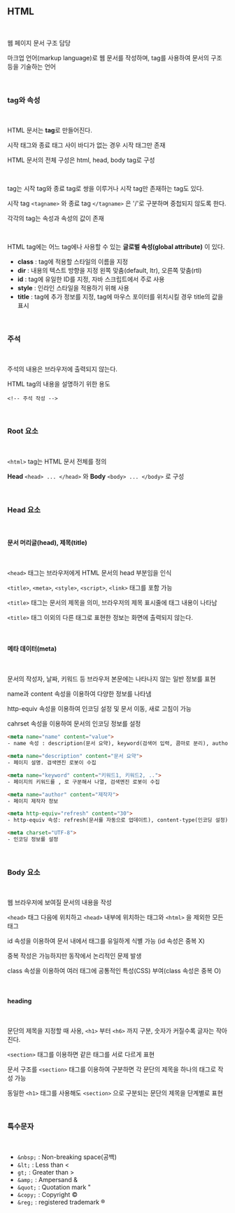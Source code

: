 ## HTML

<br>

웹 페이지 문서 구조 담당

마크업 언어(markup language)로 웹 문서를 작성하며, tag를 사용하여 문서의 구조 등을 기술하는 언어

<br>

### tag와 속성

<br>

HTML 문서는 **tag**로 만들어진다.

시작 태그와 종료 태그 사이 바디가 없는 경우 시작 태그만 존재

HTML 문서의 전체 구성은 html, head, body tag로 구성

<br>

tag는 시작 tag와 종료 tag로 쌍을 이루거나 시작 tag만 존재하는 tag도 있다.

시작 tag `<tagname>` 와 종료 tag `</tagname>` 은 '/'로 구분하며 중첩되지 않도록 한다.

각각의 tag는 속성과 속성의 값이 존재

<br>

HTML tag에는 어느 tag에나 사용할 수 있는 **글로벌 속성(global attribute)** 이 있다.

- **class** : tag에 적용할 스타일의 이름을 지정
- **dir** : 내용의 텍스트 방향을 지정 왼쪽 맞춤(default, ltr), 오른쪽 맞춤(rtl)
- **id** : tag에 유일한 ID를 지정, 자바 스크립트에서 주로 사용
- **style** : 인라인 스타일을 적용하기 위해 사용
- **title** : tag에 추가 정보를 지정, tag에 마우스 포이터를 위치시킬 경우 title의 값을 표시

<br>

### 주석

<br>

주석의 내용은 브라우저에 출력되지 않는다.

HTML tag의 내용을 설명하기 위한 용도

`<!-- 주석 작성 -->`

<br>

### Root 요소

<br>

`<html>` tag는 HTML 문서 전체를 정의

**Head** `<head> ... </head>` 와 **Body** `<body> ... </body>` 로 구성

<br>

### Head 요소

<br>

#### 문서 머리글(head), 제목(title)

<br>

`<head>` 태그는 브라우저에게 HTML 문서의 head 부분임을 인식

`<title>`, `<meta>`, `<style>`, `<script>`, `<link>` 태그를 포함 가능

`<title>` 태그는 문서의 제목을 의미, 브라우저의 제목 표시줄에 태그 내용이 나타남

`<title>` 태그 이외의 다른 태그로 표현한 정보는 화면에 출력되지 않는다.

<br>

#### 메타 데이터(meta)

<br>

문서의 작성자, 날짜, 키워드 등 브라우저 본문에는 나타나지 않는 일반 정보를 표현

name과 content 속성을 이용하여 다양한 정보를 나타냄

http-equiv 속성을 이용하여 인코딩 설정 및 문서 이동, 새로 고침이 가능

cahrset 속성을 이용하여 문서의 인코딩 정보를 설정

```html
<meta name="name" content="value">
- name 속성 : description(문서 요약), keyword(검색어 입력, 콤마로 분리), author(제작자) 등

<meta name="description" content="문서 요약">
- 페이지 설명. 검색엔진 로봇이 수집

<meta name="keyword" content="키워드1, 키워드2, ..">
- 페이지의 키워드를 , 로 구분해서 나열, 검색엔진 로봇이 수집

<meta name="author" content="제작자">
- 페이지 제작자 정보

<meta http-equiv="refresh" content="30">
- http-equiv 속성: refresh(문서를 자동으로 업데이트), content-type(인코딩 설정) 등.

<meta charset="UTF-8">
- 인코딩 정보를 설정
```

<br>

### Body 요소

<br>

웹 브라우저에 보여질 문서의 내용을 작성

`<head>` 태그 다음에 위치하고 `<head>` 내부에 위치하는 태그와 `<html>` 을 제외한 모든 태그

id 속성을 이용하여 문서 내에서 태그를 유일하게 식별 가능 (id 속성은 중복 X)

중복 작성은 가능하지만 동작에서 논리적인 문제 발생

class 속성을 이용하여 여러 태그에 공통적인 특성(CSS) 부여(class 속성은 중복 O)

<br>

#### heading

<br>

문단의 제목을 지정할 때 사용, `<h1>` 부터 `<h6>` 까지 구분, 숫자가 커질수록 글자는 작아진다.

`<section>` 태그를 이용하면 같은 태그를 서로 다르게 표현

문서 구조를 `<section>` 태그를 이용하여 구분하면 각 문단의 제목을 하나의 태그로 작성 가능

동일한 `<h1>` 태그를 사용해도 `<section>` 으로 구분되는 문단의 제목을 단계별로 표현

<br>

### 특수문자

<br>

- `&nbsp;` : Non-breaking space(공백)
- `&lt;` : Less than <
- `gt;` : Greater than > 
- `&amp;` : Ampersand &
- `&quot;` : Quotation mark "
- `&copy;` : Copyright &copy;
- `&reg;` : registered trademark &reg;